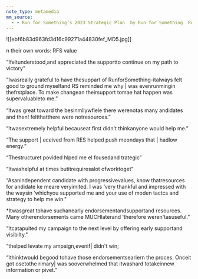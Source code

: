 ```yaml
---
note_type: metamedia
mm_source:
  - - Run for Something’s 2023 Strategic Plan  by Run for Something  Run for Something  Medium.md
---
```


![[ebf6b83d963fd3d16c99271a44830fef_MD5.jpg]]

n their own words: RFS value

“Ifeltunderstood,and appreciated the
supportto continue on my path to victory"

“Iwasreally grateful to have thesuppart of
RunforSomething-italways felt good to
ground myselfand RS reminded me why |
was evenrunmingin thefrstplace. To make
changean theirsupport tomae hat
happen was supervaluableto me.”

“ltwas great toward the besinmllywﬁele
there werenotas many andidates and then!
feltthatthere were notresources.”

“ltwasextremely helpful becauseat first
didn't thinkanyone would help me.”

“The support | eceived from RES helped push
meondays that | hadlow energy.”

“Thestructuret povided hlped me el
fousedand trategic”

“Itwashelpful at times butitrequiresalot
ofworktoget”

“Asanindependent candidate with
progressivevalues, know thatresources for
andidate ke meare veryimited. I was
‘very thankful and impressed with the waysin
‘whichyou supported me and your use of
moden tactcs and strategy to help me win."

*ltwasgreat tohave suchanearly
endorsementandsupportand resources. Many
otherendorsements came MUCHlaterand
‘therefore weren'tasuseful.”

“Itcatapuited my campaign to the next level by
offering early supportand visibilty."

“thelped levate my ampaign,evenif| didn't
win;

“Ithinktwould begood tohave those
endorsementseariern the proces. Onceit got
osetothe rimary| was sooverwhelmed that
itwashard totakeinnew information or
pivet.”

